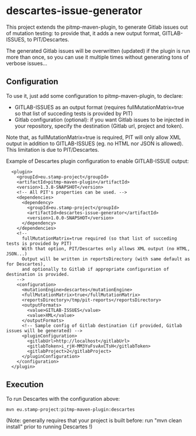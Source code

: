 # descartes-issue-generator

This project extends the pitmp-maven-plugin, to generate Gitlab issues out of mutation testing:
to provide that, it adds a new output format, GITLAB-ISSUES, to PIT/Descartes.

The generated Gitlab issues will be overwritten (updated) if the plugin is run more than once,
so you can use it multiple times without generating tons of verbose issues...

## Configuration

To use it, just add some configuration to pitmp-maven-plugin, to declare:
- GITLAB-ISSUES as an output format (requires fullMutationMatrix=true so that list of succeding tests is provided by PIT)
- Gitlab configuration (optional): if you want Gitlab issues to be injected in your repository, specify the destination
(Gitlab url, project and token).

Note that, as fullMutationMatrix=true is required, PIT will only allow XML output in addition to GITLAB-ISSUES
(eg. no HTML nor JSON is allowed). This limitation is due to PIT/Descartes.

Example of Descartes plugin configuration to enable GITLAB-ISSUE output:

```
  <plugin>
    <groupId>eu.stamp-project</groupId>
    <artifactId>pitmp-maven-plugin</artifactId>
    <version>1.3.8-SNAPSHOT</version>
    <!-- All PIT's properties can be used. -->
    <dependencies>
      <dependency>
        <groupId>eu.stamp-project</groupId>
        <artifactId>descartes-issue-generator</artifactId>
        <version>1.0.0-SNAPSHOT</version>
      </dependency>
    </dependencies>
    <!--
      fullMutationMatrix=true required (so that list of succeding tests is provided by PIT) 
      With that option, PIT/Descartes only allows XML output (no HTML, JSON...)
      Output will be written in reportsDirectory (with same default as for Descartes),
      and optionally to Gitlab if appropriate configuration of destination is provided.
    -->
    <configuration>
      <mutationEngine>descartes</mutationEngine>
      <fullMutationMatrix>true</fullMutationMatrix>
      <reportsDirectory>/tmp/pit-reports</reportsDirectory>
      <outputFormats>
        <value>GITLAB-ISSUES</value>
        <value>XML</value>
      </outputFormats>
      <!-- Sample config of Gitlab destination (if provided, Gitlab issues will be generated) -->
      <pluginConfiguration>
        <gitlabUrl>http://localhost</gitlabUrl>
        <gitlabToken>i_rjH-MM3YuFsvAxCTsH</gitlabToken>
        <gitlabProject>2</gitlabProject>
      </pluginConfiguration>
    </configuration>
  </plugin>
```

## Execution

To run Descartes with the configuration above:

```
mvn eu.stamp-project:pitmp-maven-plugin:descartes
```
(Note: generally requires that your project is built before: run "mvn clean install" prior to running Descartes !)


